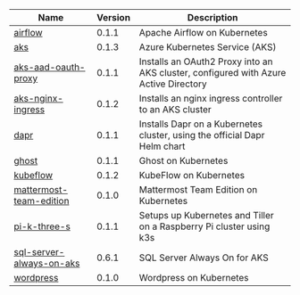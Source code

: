  | Name | Version | Description | 
 | --- | --- | --- | 
 | [airflow](airflow) | 0.1.1 | Apache Airflow on Kubernetes
[aks](aks) | 0.1.3 | Azure Kubernetes Service (AKS)
[aks-aad-oauth-proxy](aks-aad-oauth-proxy) | 0.1.1 | Installs an OAuth2 Proxy into an AKS cluster, configured with Azure Active Directory
[aks-nginx-ingress](aks-nginx-ingress) | 0.1.2 | Installs an nginx ingress controller to an AKS cluster
[dapr](dapr) | 0.1.1 | Installs Dapr on a Kubernetes cluster, using the official Dapr Helm chart
[ghost](ghost) | 0.1.1 | Ghost on Kubernetes
[kubeflow](kubeflow) | 0.1.2 | KubeFlow on Kubernetes
[mattermost-team-edition](mattermost-team-edition) | 0.1.0 | Mattermost Team Edition on Kubernetes
[pi-k-three-s](pi-k-three-s) | 0.1.1 | Setups up Kubernetes and Tiller on a Raspberry Pi cluster using k3s
[sql-server-always-on-aks](sql-server-always-on-aks) | 0.6.1 | SQL Server Always On for AKS
[wordpress](wordpress) | 0.1.0 | Wordpress on Kubernetes | 
